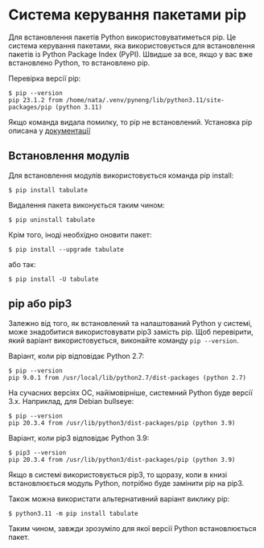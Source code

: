# Система керування пакетами pip

Для встановлення пакетів Python використовуватиметься pip. Це система керування
пакетами, яка використовується для встановлення пакетів із Python Package Index
(PyPI). Швидше за все, якщо у вас вже встановлено Python, то встановлено pip.

Перевірка версії pip:

```
$ pip --version
pip 23.1.2 from /home/nata/.venv/pyneng/lib/python3.11/site-packages/pip (python 3.11)
```

Якщо команда видала помилку, то pip не встановлений. Установка pip описана у
[документації](https://pip.pypa.io/en/stable/installing/)

## Встановлення модулів

Для встановлення модулів використовується команда pip install:

```
$ pip install tabulate
```

Видалення пакета виконується таким чином:

```
$ pip uninstall tabulate
```

Крім того, іноді необхідно оновити пакет:

```
$ pip install --upgrade tabulate
```

або так:
```
$ pip install -U tabulate
```

## pip або pip3

Залежно від того, як встановлений та налаштований Python у системі, може
знадобитися використовувати pip3 замість pip. Щоб перевірити, який варіант
використовується, виконайте команду ``pip --version``.

Варіант, коли pip відповідає Python 2.7:

```
$ pip --version
pip 9.0.1 from /usr/local/lib/python2.7/dist-packages (python 2.7)
```

На сучасних версіях ОС, найімовірніше, системний Python буде версії 3.x. Наприклад, для Debian bullseye:

```
$ pip --version
pip 20.3.4 from /usr/lib/python3/dist-packages/pip (python 3.9)
```

Варіант, коли pip3 відповідає Python 3.9:

```
$ pip3 --version
pip 20.3.4 from /usr/lib/python3/dist-packages/pip (python 3.9)
```

Якщо в системі використовується pip3, то щоразу, коли в книзі встановлюється
модуль Python, потрібно буде замінити pip на pip3.

Також можна використати альтернативний варіант виклику pip:

```
$ python3.11 -m pip install tabulate
```

Таким чином, завжди зрозуміло для якої версії Python встановлюється пакет.


